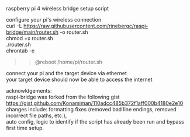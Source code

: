 raspberry pi 4 wireless bridge setup script  
  
configure your pi's wireless connection  
curl -L https://raw.githubusercontent.com/rinebergc/raspi-bridge/main/router.sh -o router.sh  
chmod +x router.sh  
./router.sh  
chrontab -e  
>> @reboot /home/pi/router.sh
    
connect your pi and the target device via ethernet  
your target device should now be able to access the internet
  
acknowldgements:  
raspi-bridge was forked from the following gist  
https://gist.github.com/Konamiman/110adcc485b372f1aff000b4180e2e10  
changes include: formatting fixes (removed bad line endings, removed incorrect file paths, etc.),  
auto config, logic to identify if the script has already been run and bypass first time setup.  
